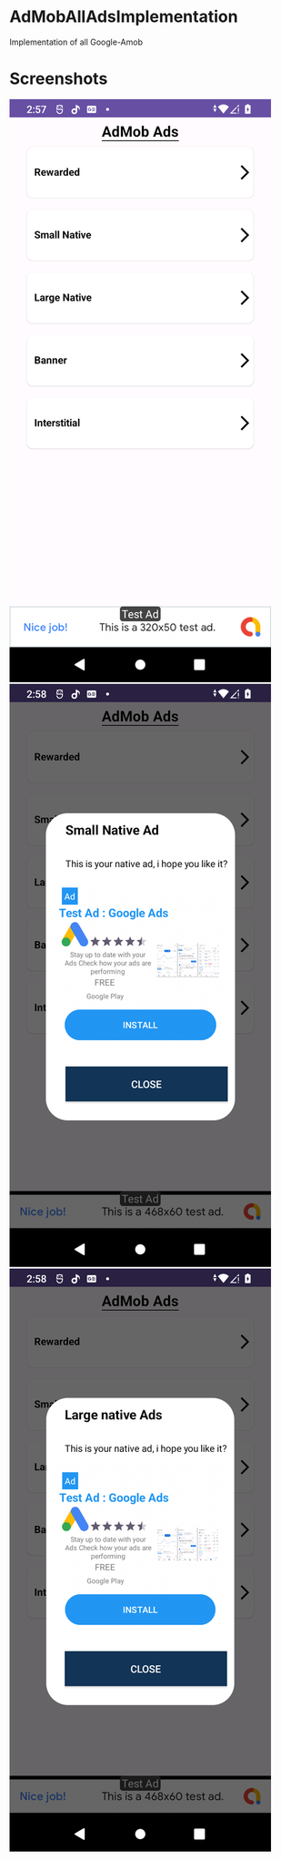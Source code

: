 # AdMobAllAdsImplementation
Implementation of all Google-Amob

# Screenshots
<img src="screenshots/Screenshot_20231009-145722.png" alt=""> <img src="screenshots/Screenshot_20231009-145820.png" alt=""> <img src="screenshots/Screenshot_20231009-145828.png" alt="">




